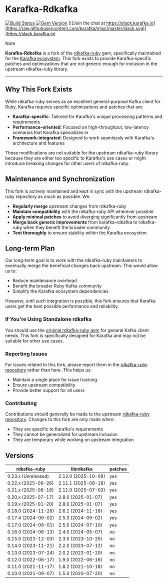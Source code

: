 # Karafka-Rdkafka

[![Build Status](https://github.com/karafka/karafka-rdkafka/actions/workflows/ci_linux_ubuntu_x86_64_gnu.yml/badge.svg)](https://github.com/karafka/karafka-rdkafka/actions/workflows/ci_linux_x86_64_gnu.yml)
[![Gem Version](https://badge.fury.io/rb/karafka-rdkafka.svg)](https://badge.fury.io/rb/karafka-rdkafka)
[![Join the chat at https://slack.karafka.io](https://raw.githubusercontent.com/karafka/misc/master/slack.svg)](https://slack.karafka.io)

> [!NOTE]
> **Karafka-Rdkafka** is a fork of the [rdkafka-ruby](https://github.com/karafka/rdkafka-ruby) gem, specifically maintained for the [Karafka ecosystem](https://karafka.io). This fork exists to provide Karafka-specific patches and optimizations that are not generic enough for inclusion in the upstream rdkafka-ruby library.

---

## Why This Fork Exists

While rdkafka-ruby serves as an excellent general-purpose Kafka client for Ruby, Karafka requires specific optimizations and patches that are:

- **Karafka-specific**: Tailored for Karafka's unique processing patterns and requirements
- **Performance-oriented**: Focused on high-throughput, low-latency scenarios that Karafka specializes in
- **Framework-integrated**: Designed to work seamlessly with Karafka's architecture and features

These modifications are not suitable for the upstream rdkafka-ruby library because they are either too specific to Karafka's use cases or might introduce breaking changes for other users of rdkafka-ruby.

## Maintenance and Synchronization

This fork is actively maintained and kept in sync with the upstream rdkafka-ruby repository as much as possible. We:

- **Regularly merge** upstream changes from rdkafka-ruby
- **Maintain compatibility** with the rdkafka-ruby API wherever possible
- **Apply minimal patches** to avoid diverging significantly from upstream
- **Merge back generic improvements** from karafka-rdkafka to rdkafka-ruby when they benefit the broader community
- **Test thoroughly** to ensure stability within the Karafka ecosystem

## Long-term Plan

Our long-term goal is to work with the rdkafka-ruby maintainers to eventually merge the beneficial changes back upstream. This would allow us to:

- Reduce maintenance overhead
- Benefit the broader Ruby Kafka community
- Simplify the Karafka ecosystem dependencies

However, until such integration is possible, this fork ensures that Karafka users get the best possible performance and reliability.

### If You're Using Standalone rdkafka

You should use the [original rdkafka-ruby gem](https://github.com/karafka/rdkafka-ruby) for general Kafka client needs. This fork is specifically designed for Karafka and may not be suitable for other use cases.

### Reporting Issues

For issues related to this fork, please report them in the [rdkafka-ruby repository](https://github.com/karafka/rdkafka-ruby/issues) rather than here. This helps us:

- Maintain a single place for issue tracking
- Ensure upstream compatibility
- Provide better support for all users

### Contributing

Contributions should generally be made to the upstream [rdkafka-ruby repository](https://github.com/karafka/rdkafka-ruby). Changes to this fork are only made when:

- They are specific to Karafka's requirements
- They cannot be generalized for upstream inclusion
- They are temporary while working on upstream integration

## Versions

| rdkafka-ruby | librdkafka | patches |
|-|-|-|
| 0.23.x (Unreleased) | 2.12.0 (2025-10-09)  | yes |
| 0.22.x (2025-09-26) | 2.11.1 (2025-08-18)  | yes |
| 0.21.x (2025-08-18) | 2.11.0 (2025-07-03)  | yes |
| 0.20.x (2025-07-17) | 2.8.0  (2025-01-07)  | yes |
| 0.19.x (2025-01-20) | 2.8.0  (2025-01-07)  | yes |
| 0.18.0 (2024-11-26) | 2.6.1  (2024-11-18)  | yes |
| 0.17.4 (2024-09-02) | 2.5.3  (2024-09-02)  | yes |
| 0.17.0 (2024-08-01) | 2.5.0  (2024-07-10)  | yes |
| 0.16.0 (2024-06-13) | 2.4.0  (2024-05-07)  | no  |
| 0.15.0 (2023-12-03) | 2.3.0  (2023-10-25)  | no  |
| 0.14.0 (2023-11-21) | 2.2.0  (2023-07-12)  | no  |
| 0.13.0 (2023-07-24) | 2.0.2  (2023-01-20)  | no  |
| 0.12.0 (2022-06-17) | 1.9.0  (2022-06-16)  | no  |
| 0.11.0 (2021-11-17) | 1.8.2  (2021-10-18)  | no  |
| 0.10.0 (2021-09-07) | 1.5.0  (2020-07-20)  | no  |
